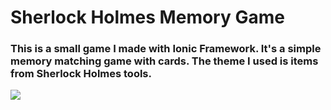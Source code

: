 # Sherlock Holmes Memory Game
### This is a small game I made with Ionic Framework. It's a simple memory matching game with cards. The theme I used is items from Sherlock Holmes tools.

![](https://github.com/sakis475/memGameOS/blob/main/screenshot_from_game.png?raw=true)
